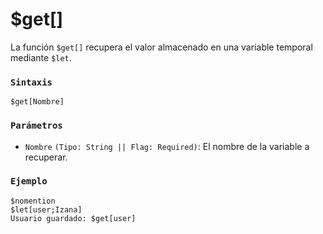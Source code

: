 

# $get[]
La función `$get[]` recupera el valor almacenado en una variable temporal mediante `$let`.  

### `Sintaxis`  
```plaintext
$get[Nombre]
```

### `Parámetros`  
- `Nombre` `(Tipo: String || Flag: Required)`: El nombre de la variable a recuperar.  

### `Ejemplo`  
```plaintext
$nomention
$let[user;Izana]
Usuario guardado: $get[user]
```
